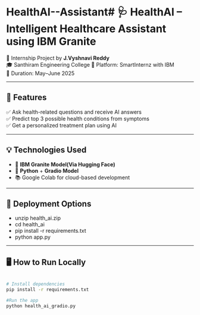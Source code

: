 # HealthAI--Assistant# 🩺 HealthAI – Intelligent Healthcare Assistant using IBM Granite

🚀 Internship Project by **J.Vyshnavi Reddy**  
🎓 Santhiram Engineering College 
🧠 Platform: SmartInternz with IBM  
📅 Duration: May–June 2025  

---


## 🧠 Features

✅ Ask health-related questions and receive AI answers  
✅ Predict top 3 possible health conditions from symptoms  
✅ Get a personalized treatment plan using AI  


---

## 💡 Technologies Used

- 💬 **IBM Granite Model(Via Hugging Face)**
- 🐍 **Python** + **Gradio Model**
- 📚 Google Colab for cloud-based development

---

## 🚀 Deployment Options

- unzip health_ai.zip
- cd health_ai
- pip install -r requirements.txt
- python app.py


---


## 🖥️ How to Run Locally

```bash

# Install dependencies
pip install -r requirements.txt

#Run the app
python health_ai_gradio.py






